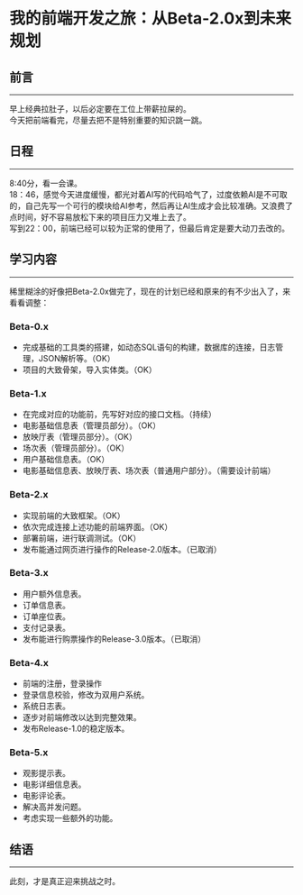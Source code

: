 # 我的前端开发之旅：从Beta-2.0x到未来规划

## 前言
----------------------------------------
早上经典拉肚子，以后必定要在工位上带薪拉屎的。  
今天把前端看完，尽量去把不是特别重要的知识跳一跳。

## 日程
----------------------------------------
8:40分，看一会课。  
18：46，感觉今天进度缓慢，都光对着AI写的代码哈气了，过度依赖AI是不可取的，自己先写一个可行的模块给AI参考，然后再让AI生成才会比较准确。又浪费了点时间，好不容易放松下来的项目压力又堆上去了。  
写到22：00，前端已经可以较为正常的使用了，但最后肯定是要大动刀去改的。

## 学习内容
----------------------------------------
稀里糊涂的好像把Beta-2.0x做完了，现在的计划已经和原来的有不少出入了，来看看调整：

### Beta-0.x
- 完成基础的工具类的搭建，如动态SQL语句的构建，数据库的连接，日志管理，JSON解析等。（OK）
- 项目的大致骨架，导入实体类。（OK）

### Beta-1.x
- 在完成对应的功能前，先写好对应的接口文档。（持续）
- 电影基础信息表（管理员部分）。（OK）
- 放映厅表（管理员部分）。（OK）
- 场次表（管理员部分）。（OK）
- 用户基础信息表。（OK）
- 电影基础信息表、放映厅表、场次表（普通用户部分）。（需要设计前端）

### Beta-2.x
- 实现前端的大致框架。（OK）
- 依次完成连接上述功能的前端界面。（OK）
- 部署前端，进行联调测试。（OK）
- 发布能通过网页进行操作的Release-2.0版本。（已取消）

### Beta-3.x
- 用户额外信息表。
- 订单信息表。
- 订单座位表。
- 支付记录表。
- 发布能进行购票操作的Release-3.0版本。（已取消）

### Beta-4.x
- 前端的注册，登录操作
- 登录信息校验，修改为双用户系统。
- 系统日志表。
- 逐步对前端修改以达到完整效果。
- 发布Release-1.0的稳定版本。

### Beta-5.x
- 观影提示表。
- 电影详细信息表。
- 电影评论表。
- 解决高并发问题。
- 考虑实现一些额外的功能。

## 结语
----------------------------------------  
此刻，才是真正迎来挑战之时。